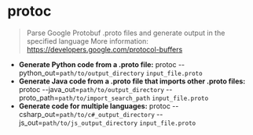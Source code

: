 # protoc
> Parse Google Protobuf .proto files and generate output in the specified language
> More information: <https://developers.google.com/protocol-buffers>
- **Generate Python code from a .proto file:**
protoc --python_out=`path/to/output_directory` `input_file.proto`
- **Generate Java code from a .proto file that imports other .proto files:**
protoc --java_out=`path/to/output_directory` --proto_path=`path/to/import_search_path` `input_file.proto`
- **Generate code for multiple languages:**
protoc --csharp_out=`path/to/c#_output_directory` --js_out=`path/to/js_output_directory` `input_file.proto`
